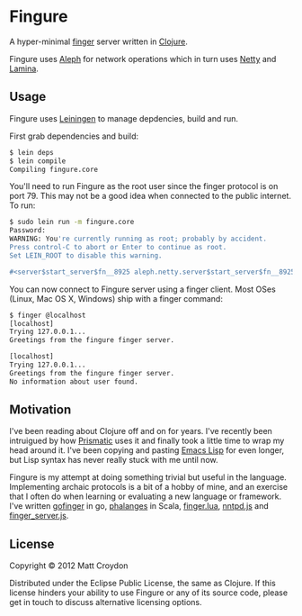 # Fingure

A hyper-minimal [finger](http://en.wikipedia.org/wiki/Finger_protocol) server written in [Clojure](http://clojure.org/).

Fingure uses [Aleph](http://github.com/ztellman/aleph) for network operations which in turn uses [Netty](http://www.jboss.org/netty) and [Lamina](http://github.com/ztellman/lamina).

## Usage

Fingure uses [Leiningen](http://github.com/technomancy/leiningen) to manage depdencies, build and run.

First grab dependencies and build:

```bash
$ lein deps
$ lein compile
Compiling fingure.core

```

You'll need to run Fingure as the root user since the finger protocol is on port 79.  This may not be a good idea when connected to the public internet.  To run:

```bash
$ sudo lein run -m fingure.core                                                                                                                                                                       
Password:
WARNING: You're currently running as root; probably by accident.
Press control-C to abort or Enter to continue as root.
Set LEIN_ROOT to disable this warning.

#<server$start_server$fn__8925 aleph.netty.server$start_server$fn__8925@94b318>
```

You can now connect to Fingure server using a finger client.  Most OSes (Linux, Mac OS X, Windows) ship with a finger command:

```bash
$ finger @localhost
[localhost]
Trying 127.0.0.1...
Greetings from the fingure finger server.

[localhost]
Trying 127.0.0.1...
Greetings from the fingure finger server.
No information about user found.

```

## Motivation

I've been reading about Clojure off and on for years.  I've recently been intruigued by how [Prismatic](http://getprismatic.com/) uses it and finally took a little time to wrap my head around it.  I've been copying and pasting [Emacs Lisp](http://en.wikipedia.org/wiki/Emacs_Lisp) for even longer, but Lisp syntax has never really stuck with me until now.

Fingure is my attempt at doing something trivial but useful in the language.  Implementing archaic protocols is a bit of a hobby of mine, and an exercise that I often do when learning or evaluating a new language or framework.  I've written [gofinger](http://github.com/mcroydon/gofinger) in go, [phalanges](http://github.com/mcroydon/phalanges) in Scala, [finger.lua](http://gist.github.com/2188358), [nntpd.js](http://gist.github.com/807303) and [finger_server.js](http://gist.github.com/519344).

## License

Copyright © 2012 Matt Croydon

Distributed under the Eclipse Public License, the same as Clojure.  If this license hinders your ability to use Fingure or any of its source code, please get in touch to discuss alternative licensing options.
